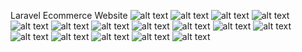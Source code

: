 Laravel Ecommerce Website
![alt text](https://github.com/Ahmed223/T-Shirts-E-commerce/blob/master/Capture9.PNG)
![alt text](https://github.com/Ahmed223/T-Shirts-E-commerce/blob/master/Capture1.PNG)
![alt text](https://github.com/Ahmed223/T-Shirts-E-commerce/blob/master/Capture2.PNG)
![alt text](https://github.com/Ahmed223/T-Shirts-E-commerce/blob/master/Capture3.PNG)
![alt text](https://github.com/Ahmed223/T-Shirts-E-commerce/blob/master/Capture4.PNG)
![alt text](https://github.com/Ahmed223/T-Shirts-E-commerce/blob/master/Capture5.PNG)
![alt text](https://github.com/Ahmed223/T-Shirts-E-commerce/blob/master/Capture6.PNG)
![alt text](https://github.com/Ahmed223/T-Shirts-E-commerce/blob/master/Capture7.PNG)
![alt text](https://github.com/Ahmed223/T-Shirts-E-commerce/blob/master/Capture8.PNG)
![alt text](https://github.com/Ahmed223/T-Shirts-E-commerce/blob/master/2018-05-10%20(1).png)
![alt text](https://github.com/Ahmed223/T-Shirts-E-commerce/blob/master/2018-05-10%20(2).png)
![alt text](https://github.com/Ahmed223/T-Shirts-E-commerce/blob/master/2018-05-10%20(3).png)
![alt text](https://github.com/Ahmed223/T-Shirts-E-commerce/blob/master/2018-05-10%20(4).png)
![alt text](https://github.com/Ahmed223/T-Shirts-E-commerce/blob/master/2018-05-10%20(5).png)
![alt text](https://github.com/Ahmed223/T-Shirts-E-commerce/blob/master/2018-05-10%20(6).png)
![alt text](https://github.com/Ahmed223/T-Shirts-E-commerce/blob/master/2018-05-10%20(7).png)

